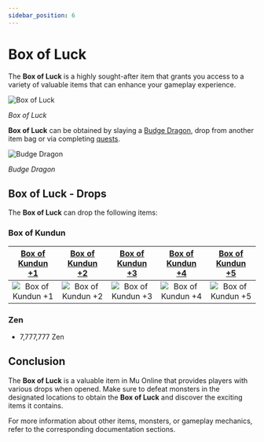 ```yaml
---
sidebar_position: 6
---
```


# Box of Luck

The **Box of Luck** is a highly sought-after item that grants you access to a variety of valuable items that can enhance your gameplay experience.

![Box of Luck](/img/items/item-bags/box-of-luck.png)

_Box of Luck_

**Box of Luck** can be obtained by slaying a [Budge Dragon](/special-monsters/others/golden-budge-dragon), drop from another item bag or via completing [quests](/gameplay-systems/quest-system).

![Budge Dragon](/img/monsters/special/golden/budge-dragon.jpg)

_Budge Dragon_

## Box of Luck - Drops

The **Box of Luck** can drop the following items:

### Box of Kundun

| [Box of Kundun +1](/items/item-bags/exc/box-of-kundun/bok-1) | [Box of Kundun +2](/items/item-bags/exc/box-of-kundun/bok-2) | [Box of Kundun +3](/items/item-bags/exc/box-of-kundun/bok-3) | [Box of Kundun +4](/items/item-bags/exc/box-of-kundun/bok-4) | [Box of Kundun +5](/items/item-bags/exc/box-of-kundun/bok-5) |
| :----------------------------------------------------------: | :----------------------------------------------------------: | :----------------------------------------------------------: | :----------------------------------------------------------: | :----------------------------------------------------------: |
|     ![Box of Kundun +1](/img/items/item-bags/bok-1.png)      |     ![Box of Kundun +2](/img/items/item-bags/bok-2.png)      |     ![Box of Kundun +3](/img/items/item-bags/bok-3.png)      |     ![Box of Kundun +4](/img/items/item-bags/bok-4.png)      |     ![Box of Kundun +5](/img/items/item-bags/bok-5.png)      |

### Zen

- 7,777,777 Zen

## Conclusion

The **Box of Luck** is a valuable item in Mu Online that provides players with various drops when opened. Make sure to defeat monsters in the designated locations to obtain the **Box of Luck** and discover the exciting items it contains.

For more information about other items, monsters, or gameplay mechanics, refer to the corresponding documentation sections.
